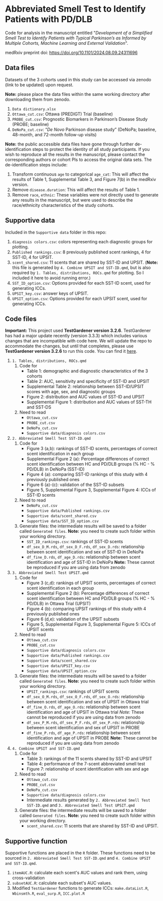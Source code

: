 # Abbreviated Smell Test to Identify Patients with PD/DLB

Code for analysis in the manuscript entitled "*Development of a Simplified Smell Test to Identify Patients with Typical Parkinson’s as Informed by Multiple Cohorts, Machine Learning and External Validation*".

medRxiv preprint doi: <https://doi.org/10.1101/2024.08.09.24311696>

## Data files

Datasets of the 3 cohorts used in this study can be accessed via zenodo (link to be updated) upon request.

**Note:** please place the data files within the same working directory after downloading them from zenodo.

1.  `Data dictionary.xlsx`
2.  `Ottawa_cut.csv`: Ottawa (PREDIGT) Trial (baseline)
3.  `PROBE_cut.csv`: Prognostic Biomarkers in Parkinson’s Disease Study (PROBE; baseline)
4.  `DeNoPa_cut.csv`: “*De Novo* Parkinson disease study” (DeNoPa; baseline, 48-month, and 72-month follow-up visits)

**Note:** the public accessible data files have gone through further de-identification steps to protect the identity of all study participants. If you wish to reproduce all the results in the manuscript, please contact the corresponding authors or cohort PIs to access the original data sets. The de-identification steps include:

1.  Transform continuous `age` to categorical `age_cat`: This will affect the results of Table 1, Supplemental Table 3, and Figure 7(b) in the medRxiv version.
2.  Remove `disease.duration`: This will affect the results of Table 1.
3.  Remove `race`, `ethnic`: These variables were not directly used to generate any results in the manuscript, but were used to describe the race/ethnicity characteristics of the study cohorts.

## Supportive data

Included in the `Supportive data` folder in this repo:

1.  `diagnosis colors.csv`: colors representing each diagnostic groups for plotting.
2.  `Published rankings.csv`: 8 previously published scent rankings, 4 for SST-ID, 4 for UPSIT.
3.  `scent_shared.csv`: 11 scents that are shared by SST-ID and UPSIT. (**Note:** this file is generated by `4. Combine UPSIT and SST-ID.qmd`, but is also required by `1. Tables, distributions, ROCs.qmd` for plotting. So I included it here to avoid running error.)
4.  `SST_ID_option.csv`: Options provided for each SST-ID scent, used for generating ICCs.
5.  `UPSIT_key.csv`: answer keys of UPSIT.
6.  `UPSIT_option.csv`: Options provided for each UPSIT scent, used for generating ICCs.

## Code files

**Important:** This project used **TestGardener version 3.2.6**. TestGardener has had a major update recently (version 3.3.3) which includes various changes that are incompatible with code here. We will update the repo to accommodate the changes, but until that completes, please use **TestGardener version 3.2.6** to run this code. You can find it [here](https://cran.r-project.org/src/contrib/Archive/TestGardener/).

1.  `1. Tables, distributions, ROCs.qmd`
    1.  Code for
        -   Table 1: demographic and diagnostic characteristics of the 3 cohorts
        -   Table 2: AUC, sensitivity and specificity of SST-ID and UPSIT
        -   Supplemental Table 2: relationship between SST-ID/UPSIT scores with age, sex, and diagnostic groups
        -   Figure 2: distribution and AUC values of SST-ID and UPSIT
        -   Supplemental Figure 1: distribution and AUC values of SST-TH and SST-DS
    2.  Need to read
        -   `Ottawa_cut.csv`
        -   `PROBE_cut.csv`
        -   `DeNoPa_cut.csv`
        -   `Supportive data/diagnosis colors.csv`
2.  `2. Abbreviated Smell Test SST-ID.qmd`
    1.  Code for
        -   Figure 3 (a,b): rankings of SST-ID scents, percentages of correct scent identification in each group
        -   Supplemental Figure 2 (a): Percentage differences of correct scent identification between HC and PD/DLB groups (% HC - % PD/DLB) in DeNoPa (SST-ID)
        -   Figure 4 (a): comparing SST-ID rankings of this study with 4 previously published ones
        -   Figure 6 (a)-(c): validation of the SST-ID subsets
        -   Figure 5, Supplemental Figure 3, Supplemental Figure 4: ICCs of SST-ID scents
    2.  Need to read
        -   `DeNoPa_cut.csv`
        -   `Supportive data/Published rankings.csv`
        -   `Supportive data/scent_shared.csv`
        -   `Supportive data/SST_ID_option.csv`
    3.  Generate files: the intermediate results will be saved to a folder called `Generated files`. **Note:** you need to create such folder within your working directory.
        -   `SST_ID_rankings.csv`: rankings of SST-ID scents
        -   `df_sex_D_M.rds`, `df_sex_D_F.rds`, `df_sex_D.rds`: relationship between scent identification and sex of SST-ID in DeNoPa
        -   `df_fine_D.rds`, `df_age_D.rds`: relationship between scent identification and age of SST-ID in DeNoPa **Note:** These cannot be reproduced if you are using data from zenodo
3.  `3. Abbreviated Smell Test UPSIT.qmd`
    1.  Code for
        -   Figure 3 (c,d): rankings of UPSIT scents, percentages of correct scent identification in each group
        -   Supplemental Figure 2 (b): Percentage differences of correct scent identification between HC and PD/DLB groups (% HC - % PD/DLB) in Ottawa Trial (UPSIT)
        -   Figure 4 (b): comparing UPSIT rankings of this study with 4 previously published ones
        -   Figure 6 (d,e): validation of the UPSIT subsets
        -   Figure 5, Supplemental Figure 3, Supplemental Figure 5: ICCs of UPSIT scents
    2.  Need to read
        -   `Ottawa_cut.csv`
        -   `PROBE_cut.csv`
        -   `Supportive data/diagnosis colors.csv`
        -   `Supportive data/Published rankings.csv`
        -   `Supportive data/scent_shared.csv`
        -   `Supportive data/UPSIT_key.csv`
        -   `Supportive data/UPSIT_option.csv`
    3.  Generate files: the intermediate results will be saved to a folder called `Generated files`. **Note:** you need to create such folder within your working directory.
        -   `UPSIT_rankings.csv`: rankings of UPSIT scents
        -   `df_sex_O_M.rds`, `df_sex_O_F.rds`, `df_sex_O.rds`: relationship between scent identification and sex of UPSIT in Ottawa trial
        -   `df_fine_O.rds`, `df_age_O.rds`: relationship between scent identification and age of UPSIT in Ottawa trial _Note:_ These cannot be reproduced if you are using data from zenodo
        -   `df_sex_P_M.rds`, `df_sex_P_F.rds`, `df_sex_P.rds`: relationship between scent identification and sex of UPSIT in PROBE
        -   `df_fine_P.rds`, `df_age_P.rds`: relationship between scent identification and age of UPSIT in PROBE **Note:** These cannot be reproduced if you are using data from zenodo
4.  `4. Combine UPSIT and SST-ID.qmd`
    1.  Code for
        -   Table 3: rankings of the 11 scents shared by SST-ID and UPSIT
        -   Table 4: performance of the 7-scent abbreviated smell test
        -   Figure 7: relationship of scent identification with sex and age
    2.  Need to read
        -   `Ottawa_cut.csv`
        -   `PROBE_cut.csv`
        -   `DeNoPa_cut.csv`
        -   `Supportive data/diagnosis colors.csv`
        -   Intermediate results generated by `2. Abbreviated Smell Test SST-ID.qmd` and `3. Abbreviated Smell Test UPSIT.qmd`
    3.  Generate files: the intermediate results will be saved to a folder called `Generated files`. **Note:** you need to create such folder within your working directory.
        -   `scent_shared.csv`: 11 scents that are shared by SST-ID and UPSIT.

## Supportive function

Supportive functions are placed in the `R` folder. These functions need to be sourced in `2. Abbreviated Smell Test SST-ID.qmd` and `4. Combine UPSIT and SST-ID.qmd`.

1.  `itemAUC.R`: calculate each scent's AUC values and rank them, using cross-validation
2.  `subsetAUC.R`: calculate each subset's AUC values.
3.  Modified `TestGardener` functions to generate ICCs: `make.dataList.R`, `Wbinsmth.R`, `eval_surp.R`, `ICC.plot.R`
